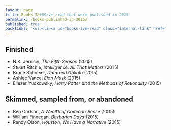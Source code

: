 ```yaml
---
layout: page
title: Books I&#39;ve read that were published in 2015
permalink: /books-published-in-2015/
published: true
backlinks: '<ul><li><a id="books-ive-read" class="internal-link" href="/books-ive-read/">Books I&#39;ve read</a></li></ul>'
---
```




## Finished 
* N.K. Jemisin, _The Fifth Season_ (2015) 
* Stuart Ritchie, _Intelligence: All That Matters_ (2015) 
* Bruce Schneier, _Data and Goliath_ (2015) 
* Ashlee Vance, _Elon Musk_ (2015) 
* Eliezer Yudkowsky, _Harry Potter and the Methods of Rationality_ (2015) 


## Skimmed, sampled from, or abandoned 
* Ben Carlson, _A Wealth of Common Sense_ (2015) 
* William Finnegan, _Barbarian Days_ (2015) 
* Randy Olson, _Houston, We Have a Narrative_ (2015) 
